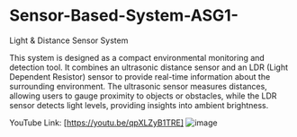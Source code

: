 # Sensor-Based-System-ASG1-
Light &amp; Distance Sensor System

This system is designed as a compact environmental monitoring and detection tool. It combines an ultrasonic distance sensor and an LDR (Light Dependent Resistor) sensor to provide real-time information about the surrounding environment. The ultrasonic sensor measures distances, allowing users to gauge proximity to objects or obstacles, while the LDR sensor detects light levels, providing insights into ambient brightness.

YouTube Link: [https://youtu.be/qpXLZyB1TRE]
![image](https://github.com/PigeonPhong/Sensor-Based-System-ASG1-/assets/119312635/e77d561e-89ed-4733-adc4-ce9d3ff786fa)
